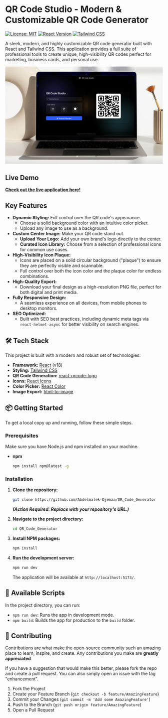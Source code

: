 # QR Code Studio - Modern & Customizable QR Code Generator

[![License: MIT](https://img.shields.io/badge/License-MIT-blue.svg)](https://opensource.org/licenses/MIT)
[![React Version](https://img.shields.io/badge/react-18.2.0-blue.svg)](https://reactjs.org/)
[![Tailwind CSS](https://img.shields.io/badge/tailwind-css-38B2AC.svg)](https://tailwindcss.com/)

A sleek, modern, and highly customizable QR code generator built with React and Tailwind CSS. This application provides a full suite of professional tools to create unique, high-visibility QR codes perfect for marketing, business cards, and personal use.

![QR Code Studio Screenshot](https://github.com/Abdelmalek-Djemaa/QR_Code_Generator/blob/4509890ac3b36d58bb7ce6c39110a83f6c3e7fdf/demo.png)

## Live Demo

**[Check out the live application here!](https://qr-code-fun.vercel.app/)**

##  Key Features

*   **Dynamic Styling:** Full control over the QR code's appearance.
    *   Choose a solid background color with an intuitive color picker.
    *   Upload any image to use as a background.
*   **Custom Center Image:** Make your QR code stand out.
    *   **Upload Your Logo:** Add your own brand's logo directly to the center.
    *   **Curated Icon Library:** Choose from a selection of professional icons for common use cases.
*   **High-Visibility Icon Plaque:**
    *   Icons are placed on a solid circular background ("plaque") to ensure they are perfectly visible and scannable.
    *   Full control over both the icon color and the plaque color for endless combinations.
*   **High-Quality Export:**
    *   Download your final design as a high-resolution PNG file, perfect for both digital and print media.
*   **Fully Responsive Design:**
    *   A seamless experience on all devices, from mobile phones to desktop monitors.
*   **SEO Optimized:**
    *   Built with SEO best practices, including dynamic meta tags via `react-helmet-async` for better visibility on search engines.

## 🛠️ Tech Stack

This project is built with a modern and robust set of technologies:

*   **Framework:** [React](https://reactjs.org/) (v18)
*   **Styling:** [Tailwind CSS](https://tailwindcss.com/)
*   **QR Code Generation:** [react-qrcode-logo](https://www.npmjs.com/package/react-qrcode-logo)
*   **Icons:** [React Icons](https://react-icons.github.io/react-icons/)
*   **Color Picker:** [React Color](https://casesandberg.github.io/react-color/)
*   **Image Export:** [html-to-image](https://www.npmjs.com/package/html-to-image)

## 📦 Getting Started

To get a local copy up and running, follow these simple steps.

### Prerequisites

Make sure you have Node.js and npm installed on your machine.
*   **npm**
    ```sh
    npm install npm@latest -g
    ```

### Installation

1.  **Clone the repository:**
    ```sh
    git clone https://github.com/Abdelmalek-Djemaa/QR_Code_Generator
    ```
    _**(Action Required: Replace with your repository's URL.)**_

2.  **Navigate to the project directory:**
    ```sh
    cd QR_Code_Generator
    ```

3.  **Install NPM packages:**
    ```sh
    npm install
    ```

4.  **Run the development server:**
    ```sh
    npm run dev
    ```
    The application will be available at `http://localhost:5173/`.

## 📜 Available Scripts

In the project directory, you can run:

*   `npm run dev`: Runs the app in development mode.
*   `npm build`: Builds the app for production to the `build` folder.

## 🤝 Contributing

Contributions are what make the open-source community such an amazing place to learn, inspire, and create. Any contributions you make are **greatly appreciated**.

If you have a suggestion that would make this better, please fork the repo and create a pull request. You can also simply open an issue with the tag "enhancement".

1.  Fork the Project
2.  Create your Feature Branch (`git checkout -b feature/AmazingFeature`)
3.  Commit your Changes (`git commit -m 'Add some AmazingFeature'`)
4.  Push to the Branch (`git push origin feature/AmazingFeature`)
5.  Open a Pull Request
